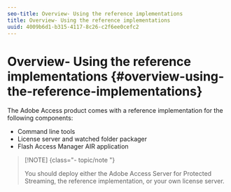 ```yaml
---
seo-title: Overview- Using the reference implementations
title: Overview- Using the reference implementations
uuid: 4009b6d1-b315-4117-8c26-c2f6ee0cefc2
---
```


# Overview- Using the reference implementations {#overview-using-the-reference-implementations}

The Adobe Access product comes with a reference implementation for the following components:

* Command line tools 
* License server and watched folder packager 
* Flash Access Manager AIR application

>[!NOTE] {class="- topic/note "}
>
>You should deploy either the Adobe Access Server for Protected Streaming, the reference implementation, or your own license server.
